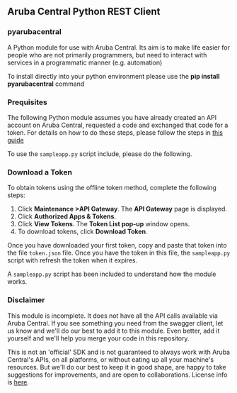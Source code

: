 ## Aruba Central Python REST Client 
### pyarubacentral


A Python module for use with Aruba Central. Its aim is to make life easier for people who are not primarily programmers, but need to interact with services in a programmatic manner (e.g. automation)

To install directly into your python environment please use the **pip install pyarubacentral** command

### Prequisites

The following Python module assumes you have already created an API account on Aruba Central, requested a code and exchanged that code for a token. For details on how to do these steps, please follow the steps in [this guide](http://help.central.arubanetworks.com/2.2.6/documentation/online_help/content/pdfs/aruba%20central%20api%20reference%20guide.pdf)

To use the ```sampleapp.py``` script include, please do the following.
### Download a Token
To obtain tokens using the offline token method, complete the following steps:

1. Click **Maintenance >API Gateway**. The **API Gateway** page is displayed.
2. Click **Authorized Apps & Tokens**.
3. Click **View Tokens**. The **Token List pop-up** window opens.
4. To download tokens, click **Download Token**.

Once you have downloaded your first token, copy and paste that token into the file ```token.json``` file. Once you have the token in this file, the ```sampleapp.py``` script with refresh the token when it expires.

A ```sampleapp.py``` script has been included to understand how the module works.

### Disclaimer

This module is incomplete. It does not have all the API calls available via Aruba Central. If you see something you need from the swagger client, let us know and we'll do our best to add it to this module. Even better, add it yourself and we'll help you merge your code in this repository.

This is not an 'official' SDK and is not guaranteed to always work with Aruba Central's APIs, on all platforms, or without eating up all your machine's resources. But we'll do our best to keep it in good shape, are happy to take suggestions for improvements, and are open to collaborations. License info is [here](LICENSE.md).